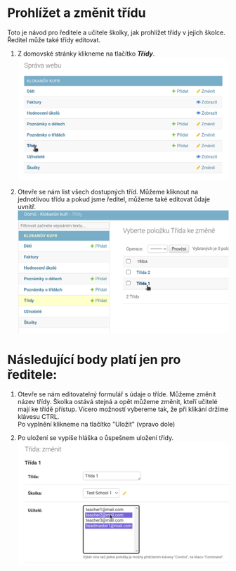 # Prohlížet a změnit třídu
Toto je návod pro ředitele a učitele školky, jak prohlížet třídy v jejich školce.  
Ředitel může také třídy editovat.

1. Z domovské stránky klikneme na tlačítko ***Třídy***.  
![alt text](browse_n_edit_classroom/tlacitko_tridy.png "tlacitko_tridy")

2. Otevře se nám list všech dostupných tříd. Můžeme kliknout na jednotlivou třídu a pokud jsme ředitel, můžeme také editovat ůdaje uvnitř.
![alt text](browse_n_edit_classroom/vybrat_tridu.png "vybrat_tridu")  

# Následující body platí jen pro ředitele:  

1. Otevře se nám editovatelný formulář s údaje o tříde. Můžeme změnit název třídy. Školka ostává stejná a opět můžeme změnit, kteří učitelé mají ke třídě přístup. Vícero možností vybereme tak, že při klikání držíme klávesu CTRL.  
Po vyplnění klikneme na tlačítko "Uložit" (vpravo dole)

2. Po uložení se vypíše hláška o ůspešnem uložení třídy.
![alt text](browse_n_edit_classroom/edit_formular.png "edit_formular")

